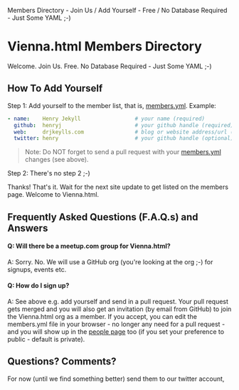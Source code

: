 Members Directory - Join Us / Add Yourself - Free / No Database Required - Just Some YAML ;-)


# Vienna.html Members Directory

Welcome. Join Us. Free. No Database Required - Just Some YAML ;-) 


## How To Add Yourself

Step 1: Add yourself to the member list, that is, [members.yml](members.yml). Example:

``` yaml
- name:    Henry Jekyll                 # your name (required)
  github:  henryj                       # your github handle (required)
  web:     drjkeylls.com                # blog or website address/url (optional)
  twitter: henry                        # your github handle (optional)
```

> Note: Do NOT forget to send a pull request with your [members.yml](members.yml) changes (see above). 

Step 2: There's no step 2 ;-)

Thanks! That's it. Wait for the next site update to get listed on the members page. Welcome to Vienna.html.


## Frequently Asked Questions (F.A.Q.s) and Answers

#### Q: Will there be a meetup.com group for Vienna.html?

A: Sorry. No. We will use a GitHub org (you're looking at the org ;-) for signups, events etc.

#### Q: How do I sign up?

A: See above e.g. add yourself and send in a pull request. Your pull request gets merged and you will also get
an invitation (by email from GitHub) to join the Vienna.html org as a member. If you accept, you can edit the
members.yml file in your browser - no longer any need for a pull request - and you will show up in the 
[people page](https://github.com/orgs/viennahtml/people) too (if you set your preference
to public - default is private). 



## Questions? Comments?

For now (until we find something better) send them to our twitter account, 
